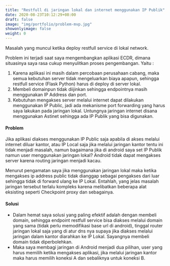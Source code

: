 ```yaml
---
title: "Restfull di jaringan lokal dan internet menggunakan IP Publik"
date: 2020-08-23T10:12:29+08:00
draft: false
image: "img/portfolio/problem-mvp.jpg"
showonlyimage: false
weight: 0
---
```


Masalah yang muncul ketika deploy restfull service di lokal network.
<!--more-->

Problem ini terjadi saat saya mengembangkan aplikasi ECDR, dimana situasinya saya rasa cukup menyulitkan proses pengembangan. Yaitu :
1. Karena aplikasi ini masih dalam percobaan perusahaan cabang, maka semua kebutuhan server tidak mengeluarkan biaya apapun, sehingga restfull service (Flask Python) harus di deploy di server lokal.
2. Membeli domainpun tidak diijinkan sehingga endpointnya masih menggunakan IP Address dan port.
3. Kebutuhan mengakses server melalui internet dapat dilakukan menggunakan IP Public, jadi ada mekanisme port forwarding yang harus saya lakukan pada jaringan lokal. Untungnya jaringan internet disana menggunakan Astinet sehingga ada IP Publik yang bisa digunakan.

#### Problem

Jika aplikasi diakses menggunakan IP Public saja apabila di akses melalui internet diluar kantor, atau IP Local saja jika melalui jaringan kantor tentu ini tidak menjadi masalah, namun bagaimana jika di android saya set IP Publik namun user menggunakan jaringan lokal? Android tidak dapat mengakses server karena routing jaringan menjadi kacau.

Menurut pengamatan saya jika menggunakan jaringan lokal maka ketika mengakses ip address public tidak dianggap sebagai pengakses dari luar sehingga tidak di forward ulang ke IP Lokal. Entahlah, yang jelas masalah jaringan tersebut terlalu kompleks karena melibatkan beberapa alat eksisting seperti Checkpoint proxy dan sebagainya.

#### Solusi
* Dalam hemat saya solusi yang paling efektif adalah dengan membeli domain, sehingga endpoint restfull service bisa diakses melalui domain yang sama (tidak perlu memodifikasi base url di android), tinggal router jaringan lokal saja yang di atur dns nya supaya jika diakses melalui jaringan dalam kantor diarahkan ke IP Lokal. Sayangnya membeli domain tidak diperbolehkan.
* Maka saya membagi jaringan di Android menjadi dua pilihan, user yang harus memilih ketika mengakses aplikasi, jika melalui jaringan kantor maka harus memilih koneksi A dan sebaliknya untuk koneksi B.